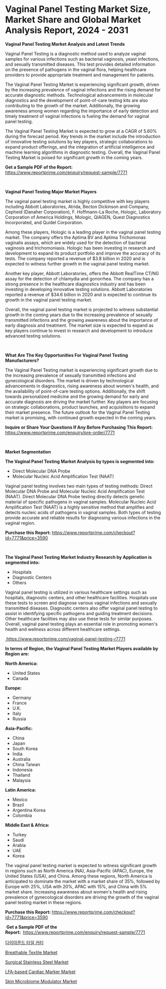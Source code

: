 <p><h1>Vaginal Panel Testing Market Size, Market Share and Global Market Analysis Report, 2024 - 2031</h1></p><p><strong>Vaginal Panel Testing Market Analysis and Latest Trends</strong></p>
<p><p>Vaginal Panel Testing is a diagnostic method used to analyze vaginal samples for various infections such as bacterial vaginosis, yeast infections, and sexually transmitted diseases. This test provides detailed information on the presence of pathogens in the vaginal flora, helping healthcare providers to provide appropriate treatment and management for patients.</p><p>The Vaginal Panel Testing Market is experiencing significant growth, driven by the increasing prevalence of vaginal infections and the rising demand for accurate diagnostic methods. Technological advancements in molecular diagnostics and the development of point-of-care testing kits are also contributing to the growth of the market. Additionally, the growing awareness among women regarding the importance of early detection and timely treatment of vaginal infections is fueling the demand for vaginal panel testing.</p><p>The Vaginal Panel Testing Market is expected to grow at a CAGR of 5.60% during the forecast period. Key trends in the market include the introduction of innovative testing solutions by key players, strategic collaborations to expand product offerings, and the integration of artificial intelligence and machine learning algorithms in diagnostic testing. Overall, the Vaginal Panel Testing Market is poised for significant growth in the coming years.</p></p>
<p><strong>Get a Sample PDF of the Report:&nbsp;</strong> <a href="https://www.reportprime.com/enquiry/request-sample/7771">https://www.reportprime.com/enquiry/request-sample/7771</a></p>
<p>&nbsp;</p>
<p><strong>Vaginal Panel Testing Major Market Players</strong></p>
<p><p>The vaginal panel testing market is highly competitive with key players including Abbott Laboratories, Atrida, Becton Dickinson and Company, Cepheid (Danaher Corporation), F. Hoffmann-La Roche, Hologic, Laboratory Corporation of America Holdings, Mologic, QIAGEN, Quest Diagnostics Incorporated, and Quidel Corporation.</p><p>Among these players, Hologic is a leading player in the vaginal panel testing market. The company offers the Aptima BV and Aptima Trichomonas vaginalis assays, which are widely used for the detection of bacterial vaginosis and trichomoniasis. Hologic has been investing in research and development to expand its product portfolio and improve the accuracy of its tests. The company reported a revenue of $3.8 billion in 2020 and is expected to witness further growth in the vaginal panel testing market.</p><p>Another key player, Abbott Laboratories, offers the Abbott RealTime CT/NG assay for the detection of chlamydia and gonorrhea. The company has a strong presence in the healthcare diagnostics industry and has been investing in developing innovative testing solutions. Abbott Laboratories reported a revenue of $34.6 billion in 2020 and is expected to continue its growth in the vaginal panel testing market.</p><p>Overall, the vaginal panel testing market is projected to witness substantial growth in the coming years due to the increasing prevalence of sexually transmitted infections and the growing awareness about the importance of early diagnosis and treatment. The market size is expected to expand as key players continue to invest in research and development to introduce advanced testing solutions.</p></p>
<p>&nbsp;</p>
<p><strong>What Are The Key Opportunities For Vaginal Panel Testing Manufacturers?</strong></p>
<p><p>The Vaginal Panel Testing market is experiencing significant growth due to the increasing prevalence of sexually transmitted infections and gynecological disorders. The market is driven by technological advancements in diagnostics, rising awareness about women's health, and the availability of point-of-care testing options. Additionally, the shift towards personalized medicine and the growing demand for early and accurate diagnosis are driving the market further. Key players are focusing on strategic collaborations, product launches, and acquisitions to expand their market presence. The future outlook for the Vaginal Panel Testing market is promising, with continued growth expected in the coming years.</p></p>
<p><strong>Inquire or Share Your Questions If Any Before Purchasing This Report:</strong> <a href="https://www.reportprime.com/enquiry/pre-order/7771">https://www.reportprime.com/enquiry/pre-order/7771</a></p>
<p>&nbsp;</p>
<p><strong>Market Segmentation</strong></p>
<p><strong>The Vaginal Panel Testing Market Analysis by types is segmented into:</strong></p>
<p><ul><li>Direct Molecular DNA Probe</li><li>Molecular Nucleic Acid Amplification Test (NAAT)</li></ul></p>
<p><p>Vaginal panel testing involves two main types of testing methods: Direct Molecular DNA Probe and Molecular Nucleic Acid Amplification Test (NAAT). Direct Molecular DNA Probe testing directly detects genetic material of specific pathogens in vaginal samples. Molecular Nucleic Acid Amplification Test (NAAT) is a highly sensitive method that amplifies and detects nucleic acids of pathogens in vaginal samples. Both types of testing provide accurate and reliable results for diagnosing various infections in the vaginal region.</p></p>
<p><strong>Purchase this Report:&nbsp;</strong><a href="https://www.reportprime.com/checkout?id=7771&price=3590">https://www.reportprime.com/checkout?id=7771&price=3590</a></p>
<p>&nbsp;</p>
<p><strong>The Vaginal Panel Testing Market Industry Research by Application is segmented into:</strong></p>
<p><ul><li>Hospitals</li><li>Diagnostic Centers</li><li>Others</li></ul></p>
<p><p>Vaginal panel testing is utilized in various healthcare settings such as hospitals, diagnostic centers, and other healthcare facilities. Hospitals use these tests to screen and diagnose various vaginal infections and sexually transmitted diseases. Diagnostic centers also offer vaginal panel testing to assist in identifying specific pathogens and guiding treatment decisions. Other healthcare facilities may also use these tests for similar purposes. Overall, vaginal panel testing plays an essential role in promoting women's health and wellness across different healthcare settings.</p></p>
<p><a href="https://www.reportprime.com/vaginal-panel-testing-r7771">&nbsp;https://www.reportprime.com/vaginal-panel-testing-r7771</a></p>
<p><strong>In terms of Region, the Vaginal Panel Testing Market Players available by Region are:</strong></p>
<p>
    <p> <strong> North America: </strong>
        <ul>
            <li>United States</li>
            <li>Canada</li>
        </ul>
        </p> 
    <p> <strong> Europe: </strong>
        <ul>
            <li>Germany</li>
            <li>France</li>
            <li>U.K.</li>
            <li>Italy</li>
            <li>Russia</li>
        </ul>
        </p> 
    <p> <strong> Asia-Pacific: </strong>
        <ul>
            <li>China</li>
            <li>Japan</li>
            <li>South Korea</li>
            <li>India</li>
            <li>Australia</li>
            <li>China Taiwan</li>
            <li>Indonesia</li>
            <li>Thailand</li>
            <li>Malaysia</li>
        </ul>
        </p> 
    <p> <strong> Latin America: </strong>
        <ul>
            <li>Mexico</li>
            <li>Brazil</li>
            <li>Argentina Korea</li>
            <li>Colombia</li>
        </ul>
        </p> 
    <p> <strong> Middle East & Africa: </strong>
        <ul>
            <li>Turkey</li>
            <li>Saudi</li>
            <li>Arabia</li>
            <li>UAE</li>
            <li>Korea</li>
        </ul>
    </p>
    </p>
<p><p>The vaginal panel testing market is expected to witness significant growth in regions such as North America (NA), Asia-Pacific (APAC), Europe, the United States (USA), and China. Among these regions, North America is anticipated to dominate the market with a market share of 35%, followed by Europe with 25%, USA with 20%, APAC with 15%, and China with 5% market share. Increasing awareness about women's health and rising prevalence of gynecological disorders are driving the growth of the vaginal panel testing market in these regions.</p></p>
<p><strong>Purchase this Report: </strong><a href="https://www.reportprime.com/checkout?id=7771&price=3590">https://www.reportprime.com/checkout?id=7771&price=3590</a></p>
<p>&nbsp;<strong>Get a Sample PDF of the Report:&nbsp;&nbsp;</strong><a href="https://www.reportprime.com/enquiry/request-sample/7771">https://www.reportprime.com/enquiry/request-sample/7771</a></p>
<p><strong></strong></p>
<p><p><a href="https://github.com/wallacBahrtyinger567686/Market-Research-Report-List-1/blob/main/838628727520.md">다이아몬드 타일 커터</a></p><p><a href="https://issuu.com/reportprime-2/docs/breathable-textile-market-size-2030.pptx">Breathable Textile Market</a></p><p><a href="https://issuu.com/reportprime-2/docs/surgical-stainless-steel-market-size-2030.pptx">Surgical Stainless Steel Market</a></p><p><a href="https://github.com/jodemen/Market-Research-Report-List-2/blob/main/lfa-based-cardiac-marker-market.md">LFA-based Cardiac Marker Market</a></p><p><a href="https://github.com/Sarissaschmalingtr6fz2739/Market-Research-Report-List-2/blob/main/skin-microbiome-modulator-market.md">Skin Microbiome Modulator Market</a></p></p>